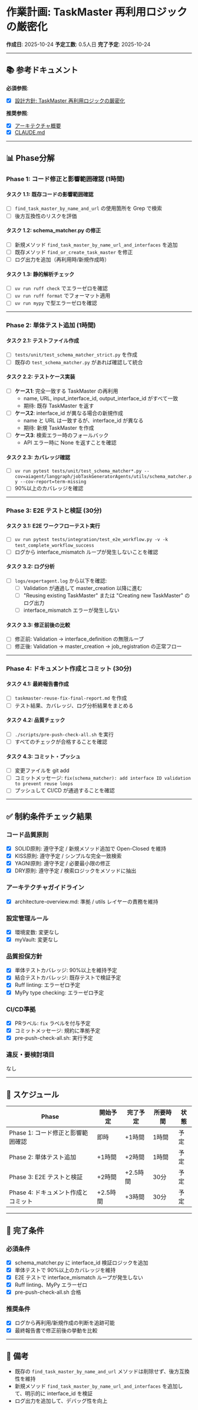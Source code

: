 # 作業計画: TaskMaster 再利用ロジックの厳密化

**作成日**: 2025-10-24
**予定工数**: 0.5人日
**完了予定**: 2025-10-24

---

## 📚 参考ドキュメント

**必須参照**:
- [x] [設計方針: TaskMaster 再利用ロジックの厳密化](./taskmaster-reuse-fix-design-policy.md)

**推奨参照**:
- [x] [アーキテクチャ概要](../../../docs/design/architecture-overview.md)
- [x] [CLAUDE.md](../../../CLAUDE.md)

---

## 📊 Phase分解

### Phase 1: コード修正と影響範囲確認 (1時間)

#### タスク 1.1: 既存コードの影響範囲確認
- [ ] `find_task_master_by_name_and_url` の使用箇所を Grep で検索
- [ ] 後方互換性のリスクを評価

#### タスク 1.2: schema_matcher.py の修正
- [ ] 新規メソッド `find_task_master_by_name_url_and_interfaces` を追加
- [ ] 既存メソッド `find_or_create_task_master` を修正
- [ ] ログ出力を追加（再利用時/新規作成時）

#### タスク 1.3: 静的解析チェック
- [ ] `uv run ruff check` でエラーゼロを確認
- [ ] `uv run ruff format` でフォーマット適用
- [ ] `uv run mypy` で型エラーゼロを確認

---

### Phase 2: 単体テスト追加 (1時間)

#### タスク 2.1: テストファイル作成
- [ ] `tests/unit/test_schema_matcher_strict.py` を作成
- [ ] 既存の `test_schema_matcher.py` があれば確認して統合

#### タスク 2.2: テストケース実装
- [ ] **ケース1**: 完全一致する TaskMaster の再利用
  - name, URL, input_interface_id, output_interface_id がすべて一致
  - 期待: 既存 TaskMaster を返す
- [ ] **ケース2**: interface_id が異なる場合の新規作成
  - name と URL は一致するが、interface_id が異なる
  - 期待: 新規 TaskMaster を作成
- [ ] **ケース3**: 検索エラー時のフォールバック
  - API エラー時に None を返すことを確認

#### タスク 2.3: カバレッジ確認
- [ ] `uv run pytest tests/unit/test_schema_matcher*.py --cov=aiagent/langgraph/jobTaskGeneratorAgents/utils/schema_matcher.py --cov-report=term-missing`
- [ ] 90%以上のカバレッジを確認

---

### Phase 3: E2E テストと検証 (30分)

#### タスク 3.1: E2E ワークフローテスト実行
- [ ] `uv run pytest tests/integration/test_e2e_workflow.py -v -k test_complete_workflow_success`
- [ ] ログから interface_mismatch ループが発生しないことを確認

#### タスク 3.2: ログ分析
- [ ] `logs/expertagent.log` から以下を確認:
  - [ ] Validation が通過して master_creation 以降に進む
  - [ ] "Reusing existing TaskMaster" または "Creating new TaskMaster" のログ出力
  - [ ] interface_mismatch エラーが発生しない

#### タスク 3.3: 修正前後の比較
- [ ] 修正前: Validation → interface_definition の無限ループ
- [ ] 修正後: Validation → master_creation → job_registration の正常フロー

---

### Phase 4: ドキュメント作成とコミット (30分)

#### タスク 4.1: 最終報告書作成
- [ ] `taskmaster-reuse-fix-final-report.md` を作成
- [ ] テスト結果、カバレッジ、ログ分析結果をまとめる

#### タスク 4.2: 品質チェック
- [ ] `./scripts/pre-push-check-all.sh` を実行
- [ ] すべてのチェックが合格することを確認

#### タスク 4.3: コミット・プッシュ
- [ ] 変更ファイルを git add
- [ ] コミットメッセージ: `fix(schema_matcher): add interface ID validation to prevent reuse loops`
- [ ] プッシュして CI/CD が通過することを確認

---

## ✅ 制約条件チェック結果

### コード品質原則
- [x] SOLID原則: 遵守予定 / 新規メソッド追加で Open-Closed を維持
- [x] KISS原則: 遵守予定 / シンプルな完全一致検索
- [x] YAGNI原則: 遵守予定 / 必要最小限の修正
- [x] DRY原則: 遵守予定 / 検索ロジックをメソッドに抽出

### アーキテクチャガイドライン
- [x] architecture-overview.md: 準拠 / utils レイヤーの責務を維持

### 設定管理ルール
- [x] 環境変数: 変更なし
- [x] myVault: 変更なし

### 品質担保方針
- [x] 単体テストカバレッジ: 90%以上を維持予定
- [x] 結合テストカバレッジ: 既存テストで検証予定
- [x] Ruff linting: エラーゼロ予定
- [x] MyPy type checking: エラーゼロ予定

### CI/CD準拠
- [x] PRラベル: `fix` ラベルを付与予定
- [x] コミットメッセージ: 規約に準拠予定
- [x] pre-push-check-all.sh: 実行予定

### 違反・要検討項目
なし

---

## 📅 スケジュール

| Phase | 開始予定 | 完了予定 | 所要時間 | 状態 |
|-------|---------|---------|---------|------|
| Phase 1: コード修正と影響範囲確認 | 即時 | +1時間 | 1時間 | 予定 |
| Phase 2: 単体テスト追加 | +1時間 | +2時間 | 1時間 | 予定 |
| Phase 3: E2E テストと検証 | +2時間 | +2.5時間 | 30分 | 予定 |
| Phase 4: ドキュメント作成とコミット | +2.5時間 | +3時間 | 30分 | 予定 |

---

## 🎯 完了条件

### 必須条件
- [x] schema_matcher.py に interface_id 検証ロジックを追加
- [x] 単体テストで 90%以上のカバレッジを維持
- [x] E2E テストで interface_mismatch ループが発生しない
- [x] Ruff linting、MyPy エラーゼロ
- [x] pre-push-check-all.sh 合格

### 推奨条件
- [x] ログから再利用/新規作成の判断を追跡可能
- [x] 最終報告書で修正前後の挙動を比較

---

## 📝 備考

- 既存の `find_task_master_by_name_and_url` メソッドは削除せず、後方互換性を維持
- 新規メソッド `find_task_master_by_name_url_and_interfaces` を追加して、明示的に interface_id を検証
- ログ出力を追加して、デバッグ性を向上
